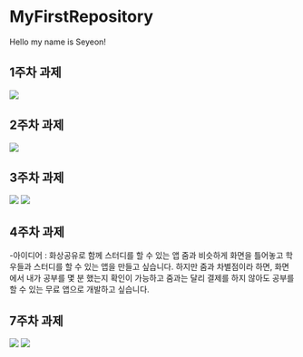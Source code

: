# MyFirstRepository

Hello my name is Seyeon!


## 1주차 과제
<img width="" height="" src="./png/dog.jpg"></img>

## 2주차 과제
<img width="" height="" src="./png/19173074.png"></img>

## 3주차 과제
<img width="" height="" src="./png/naver.PNG"></img>
<img width="" height="" src="./png/tel.PNG"></img>

## 4주차 과제
-아이디어 : 화상공유로 함께 스터디를 할 수 있는 앱
           줌과 비슷하게 화면을 틀어놓고 학우들과 스터디를 할 수 있는 앱을 만들고 싶습니다. 하지만 줌과 차별점이라 하면, 화면에서 내가 공부를 몇 분 했는지 확인이 가능하고 줌과는 달리 결제를 하지 않아도 공부를 할 수 있는 무료 앱으로 개발하고 싶습니다.
           
           
## 7주차 과제
<img width="" height="" src="./png/imgview_dog.PNG"></img>
<img width="" height="" src="./png/imgview_cat.PNG"></img>
